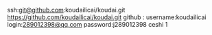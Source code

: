 ssh:git@github.com:koudailicai/koudai.git  https://github.com/koudailicai/koudai.git
github : username:koudailicai  login:289012398@qq.com   password:j289012398
ceshi 1
